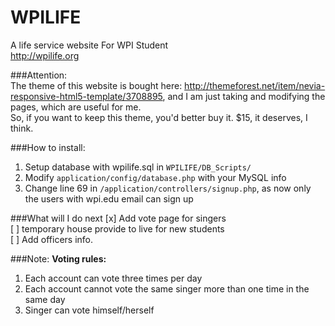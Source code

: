 WPILIFE
=======

A life service website For WPI Student   
http://wpilife.org


###Attention:   
The theme of this website is bought here: http://themeforest.net/item/nevia-responsive-html5-template/3708895, and I am just taking and modifying the pages, which are useful for me.     
So, if you want to keep this theme, you'd better buy it. $15, it deserves, I think.   

###How to install:
1. Setup database with wpilife.sql in `WPILIFE/DB_Scripts/`   
2. Modify `application/config/database.php` with your MySQL info  
3. Change line 69 in `/application/controllers/signup.php`, as now only the users with wpi.edu email can sign up    


###What will I do next
[x] Add vote page for singers     
[ ] temporary house provide to live for new students       
[ ] Add officers info.     


###Note:
**Voting rules:**     
1. Each account can vote three times per day    
2. Each account cannot vote the same singer more than one time in the same day     
3. Singer can vote himself/herself    

